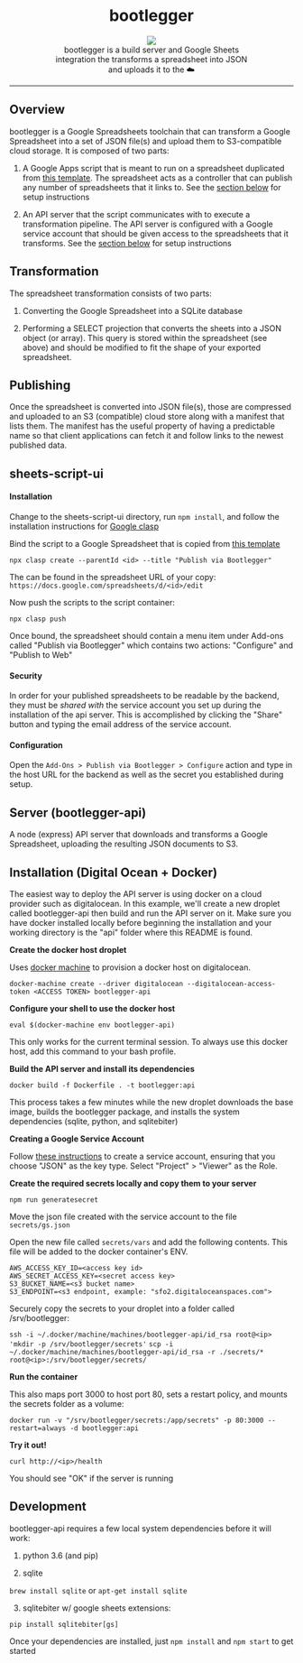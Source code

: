 <div style="display: flex; justify-content: center;">
  <div style="width: 350px; margin: 0 auto; text-align: center;"><h1>bootlegger</h1><img src="https://brandoncroftcom.sfo2.cdn.digitaloceanspaces.com/SS_Banshee.jpg" /><br/>bootlegger is a build server and Google Sheets integration the transforms a spreadsheet into JSON and uploads it to the ☁️</div>
</div>

---

## Overview

bootlegger is a Google Spreadsheets toolchain that can transform a Google Spreadsheet into a set of JSON file(s) and upload them to S3-compatible cloud storage. It is composed of two parts:

1. A Google Apps script that is meant to run on a spreadsheet duplicated from [this template](https://docs.google.com/spreadsheets/d/1TOHNH2mR0RovUyoUx081WSgwqLTDNV24syjSGeR5VG0/edit#gid=0). The spreadsheet acts as a controller that can publish any number of spreadsheets that it links to. See the [section below](#sheets-script-ui) for setup instructions

2. An API server that the script communicates with to execute a transformation pipeline. The API server is configured with a Google service account that should be given access to the spreadsheets that it transforms. See the [section below](#server) for setup instructions

## Transformation

The spreadsheet transformation consists of two parts:

1. Converting the Google Spreadsheet into a SQLite database

2. Performing a SELECT projection that converts the sheets into a JSON object (or array). This query is stored within the spreadsheet (see above) and should be modified to fit the shape of your exported spreadsheet.

## Publishing

Once the spreadsheet is converted into JSON file(s), those are compressed and uploaded to an S3 (compatible) cloud store along with a manifest that lists them. The manifest has the useful property of having a predictable name so that client applications can fetch it and follow links to the newest published data.

## sheets-script-ui

#### Installation

Change to the sheets-script-ui directory, run `npm install`, and follow the installation instructions for [Google clasp](https://github.com/google/clasp)

Bind the script to a Google Spreadsheet that is copied from [this template](https://docs.google.com/spreadsheets/d/1TOHNH2mR0RovUyoUx081WSgwqLTDNV24syjSGeR5VG0/edit#gid=0)

`npx clasp create --parentId <id> --title "Publish via Bootlegger"`

The <id> can be found in the spreadsheet URL of your copy: `https://docs.google.com/spreadsheets/d/<id>/edit`

Now push the scripts to the script container:

`npx clasp push`

Once bound, the spreadsheet should contain a menu item under Add-ons called "Publish via Bootlegger" which contains two actions: "Configure" and "Publish to Web"

#### Security

In order for your published spreadsheets to be readable by the backend, they must be _shared with_ the service account you set up during the installation of the api server. This is accomplished by clicking the "Share" button and typing the email address of the service account.

#### Configuration

Open the `Add-Ons > Publish via Bootlegger > Configure` action and type in the host URL for the backend as well as the secret you established during setup.

## Server (bootlegger-api)

A node (express) API server that downloads and transforms a Google Spreadsheet, uploading the resulting JSON documents to S3.

## Installation (Digital Ocean + Docker)

The easiest way to deploy the API server is using docker on a cloud provider such as digitalocean. In this example, we'll create a new droplet called bootlegger-api then build and run the API server on it. Make sure you have docker installed locally before beginning the installation and your working directory is the "api" folder where this README is found.

**Create the docker host droplet**

Uses [docker machine](https://docs.docker.com/machine/) to provision a docker host on digitalocean.

`docker-machine create --driver digitalocean --digitalocean-access-token <ACCESS TOKEN> bootlegger-api`

**Configure your shell to use the docker host**

`eval $(docker-machine env bootlegger-api)`

This only works for the current terminal session. To always use this docker host, add this command to your bash profile.

**Build the API server and install its dependencies**

`docker build -f Dockerfile . -t bootlegger:api`

This process takes a few minutes while the new droplet downloads the base image, builds the bootlegger package, and installs the system dependencies (sqlite, python, and sqlitebiter)

**Creating a Google Service Account**

Follow [these instructions](https://support.google.com/a/answer/7378726?hl=en) to create a service account, ensuring that you choose "JSON" as the key type. Select "Project" > "Viewer" as the Role.

**Create the required secrets locally and copy them to your server**

`npm run generatesecret`

Move the json file created with the service account to the file `secrets/gs.json`

Open the new file called `secrets/vars` and add the following contents. This file will be added to the docker container's ENV.

```
AWS_ACCESS_KEY_ID=<access key id>
AWS_SECRET_ACCESS_KEY=<secret access key>
S3_BUCKET_NAME=<s3 bucket name>
S3_ENDPOINT=<s3 endpoint, example: "sfo2.digitaloceanspaces.com">
```

Securely copy the secrets to your droplet into a folder called /srv/bootlegger:

`ssh -i ~/.docker/machine/machines/bootlegger-api/id_rsa root@<ip> 'mkdir -p /srv/bootlegger/secrets'`
`scp -i ~/.docker/machine/machines/bootlegger-api/id_rsa -r ./secrets/* root@<ip>:/srv/bootlegger/secrets/`

**Run the container**

This also maps port 3000 to host port 80, sets a restart policy, and mounts the secrets folder as a volume:

`docker run -v "/srv/bootlegger/secrets:/app/secrets" -p 80:3000 --restart=always -d bootlegger:api`

**Try it out!**

`curl http://<ip>/health`

You should see "OK" if the server is running

## Development

bootlegger-api requires a few local system dependencies before it will work:

1. python 3.6 (and pip)

2. sqlite

`brew install sqlite` or `apt-get install sqlite`

3. sqlitebiter w/ google sheets extensions:

`pip install sqlitebiter[gs]`

Once your dependencies are installed, just `npm install` and `npm start` to get started
